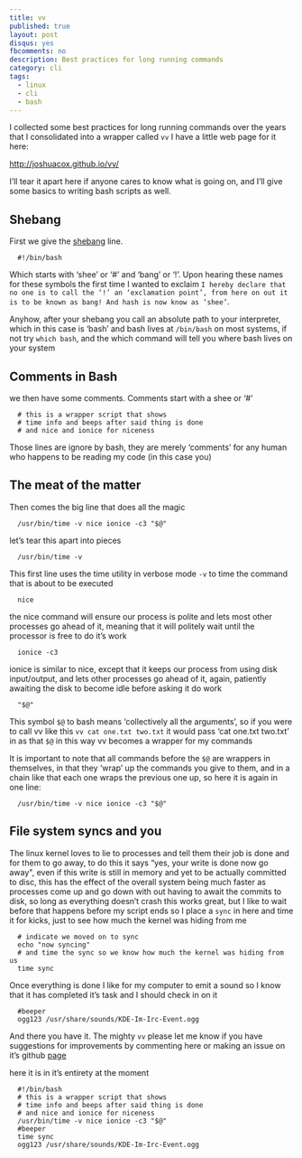 ```yaml
---
title: vv
published: true
layout: post
disqus: yes
fbcomments: no
description: Best practices for long running commands
category: cli
tags: 
  - linux
  - cli
  - bash
---
```


I collected some best practices for long running commands over the years that I consolidated into a wrapper called `vv` I have a little web page for it here:

http://joshuacox.github.io/vv/

I’ll tear it apart here if anyone cares to know what is going on, and I’ll give some basics to writing bash scripts as well.

## Shebang

First we give the [shebang](http://tinyurl.com/7co78gm) line. 

      #!/bin/bash

Which starts with ‘shee’ or ‘#’ and ‘bang’ or ‘!’.  Upon hearing these names for these symbols the first time I wanted to exclaim   `I hereby declare that no one is to call the ‘!’ an ‘exclamation point’, from here on out it is to be known as bang! And hash is now know as ‘shee’`.  

Anyhow, after your shebang you call an absolute path to your interpreter, which in this case is ‘bash’ and bash lives at `/bin/bash` on most systems, if not try `which bash`, and the which command will tell you where bash lives on your system

## Comments in Bash

we then have some comments.  Comments start with a shee or ‘#’

      # this is a wrapper script that shows
      # time info and beeps after said thing is done
      # and nice and ionice for niceness

Those lines are ignore by bash, they are merely ‘comments’ for any human who happens to be reading my code (in this case you)

## The meat of the matter

Then comes the big line that does all the magic

      /usr/bin/time -v nice ionice -c3 "$@"

let’s tear this apart into pieces

      /usr/bin/time -v

This first line uses the time utility in verbose mode `-v` to time the command that is about to be executed

      nice 

the nice command will ensure our process is polite and lets most other processes go ahead of it, meaning that it will politely wait until the processor is free to do it’s work

      ionice -c3

ionice is similar to nice, except that it keeps our process from using disk input/output, and lets other processes go ahead of it, again, patiently awaiting the disk to become idle before asking it do work

      "$@"

This symbol `$@` to bash means ‘collectively all the arguments’, so if you were to call vv like this `vv cat one.txt two.txt` it would pass ‘cat one.txt two.txt’ in as that `$@` in this way vv becomes a wrapper for my commands

It is important to note that all commands before the `$@` are wrappers in themselves, in that they ‘wrap’ up the commands you give to them, and in a chain like that each one wraps the previous one up, so here it is again in one line:

      /usr/bin/time -v nice ionice -c3 "$@"

## File system syncs and you

The linux kernel loves to lie to processes and tell them their job is done and for them to go away, to do this it says “yes, your write is done now go away", even if this write is still in memory and yet to be actually committed to disc, this has the effect of the overall system being much faster as processes come up and go down with out having to await the commits to disk, so long as everything doesn’t crash this works great, but I like to wait before that happens before my script ends so I place a `sync` in here and time it for kicks, just to see how much the kernel was hiding from me

      # indicate we moved on to sync
      echo "now syncing"
      # and time the sync so we know how much the kernel was hiding from us
      time sync

Once everything is done I like for my computer to emit a sound so I know that it has completed it’s task and I should check in on it

      #beeper
      ogg123 /usr/share/sounds/KDE-Im-Irc-Event.ogg

And there you have it. The mighty `vv` please let me know if you have suggestions for improvements by commenting here or making an issue on it’s github [page](https://github.com/joshuacox/vv/issues)

here it is in it’s entirety at the moment

      #!/bin/bash
      # this is a wrapper script that shows
      # time info and beeps after said thing is done
      # and nice and ionice for niceness
      /usr/bin/time -v nice ionice -c3 "$@"
      #beeper
      time sync
      ogg123 /usr/share/sounds/KDE-Im-Irc-Event.ogg

